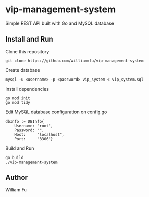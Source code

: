 # vip-management-system

Simple REST API built with Go and MySQL database

## Install and Run
Clone this repository
```
git clone https://github.com/williammfu/vip-management-system
```

Create database
```
mysql -u <username> -p <password> vip_system < vip_system.sql
```

Install dependencies
```
go mod init
go mod tidy
```

Edit MySQL database configuration on config.go
```
dbInfo := DBInfo{
	Username: "root",
	Password: "",
	Host:     "localhost",
	Port:     "3306"}
```


Build and Run
```
go build
./vip-management-system
```

## Author
William Fu
